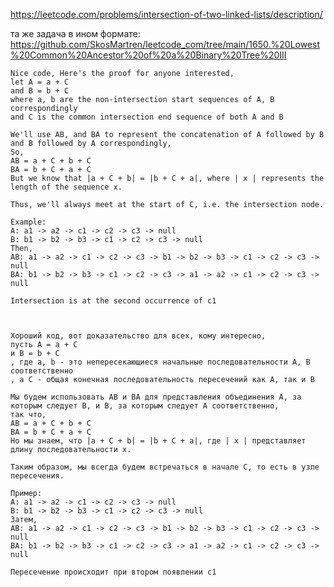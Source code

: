 https://leetcode.com/problems/intersection-of-two-linked-lists/description/

та же задача в ином формате: https://github.com/SkosMartren/leetcode_com/tree/main/1650.%20Lowest%20Common%20Ancestor%20of%20a%20Binary%20Tree%20III

    Nice code, Here's the proof for anyone interested,
    let A = a + C
    and B = b + C
    where a, b are the non-intersection start sequences of A, B correspondingly
    and C is the common intersection end sequence of both A and B
    
    We'll use AB, and BA to represent the concatenation of A followed by B and B followed by A correspondingly,
    So,
    AB = a + C + b + C
    BA = b + C + a + C
    But we know that |a + C + b| = |b + C + a|, where | x | represents the length of the sequence x.
    
    Thus, we'll always meet at the start of C, i.e. the intersection node.
    
    Example:
    A: a1 -> a2 -> c1 -> c2 -> c3 -> null
    B: b1 -> b2 -> b3 -> c1 -> c2 -> c3 -> null
    Then,
    AB: a1 -> a2 -> c1 -> c2 -> c3 -> b1 -> b2 -> b3 -> c1 -> c2 -> c3 -> null
    BA: b1 -> b2 -> b3 -> c1 -> c2 -> c3 -> a1 -> a2 -> c1 -> c2 -> c3 -> null
    
    Intersection is at the second occurrence of c1



    Хороший код, вот доказательство для всех, кому интересно,
    пусть A = a + C
    и B = b + C
    , где a, b - это непересекающиеся начальные последовательности A, B соответственно
    , а C - общая конечная последовательность пересечений как A, так и B
    
    Мы будем использовать AB и BA для представления объединения A, за которым следует B, и B, за которым следует A соответственно,
    так что,
    AB = a + C + b + C
    BA = b + C + a + C
    Но мы знаем, что |a + C + b| = |b + C + a|, где | x | представляет длину последовательности x.
    
    Таким образом, мы всегда будем встречаться в начале C, то есть в узле пересечения.
    
    Пример:
    A: a1 -> a2 -> c1 -> c2 -> c3 -> null
    B: b1 -> b2 -> b3 -> c1 -> c2 -> c3 -> null
    Затем,
    AB: a1 -> a2 -> c1 -> c2 -> c3 -> b1 -> b2 -> b3 -> c1 -> c2 -> c3 -> null
    BA: b1 -> b2 -> b3 -> c1 -> c2 -> c3 -> a1 -> a2 -> c1 -> c2 -> c3 -> null
    
    Пересечение происходит при втором появлении c1    
